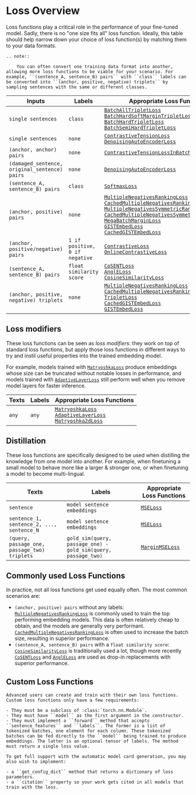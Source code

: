 # Loss Overview

Loss functions play a critical role in the performance of your fine-tuned model. Sadly, there is no "one size fits all" loss function. Ideally, this table should help narrow down your choice of loss function(s) by matching them to your data formats.

```eval_rst
.. note:: 

    You can often convert one training data format into another, allowing more loss functions to be viable for your scenario. For example, ``(sentence_A, sentence_B) pairs`` with ``class`` labels can be converted into ``(anchor, positive, negative) triplets`` by sampling sentences with the same or different classes.
```

| Inputs                                        | Labels                         | Appropriate Loss Functions                                                                                                                                                                                                                                                                                                                                                                                                                                                                                                                                                                                                                                                                                                                                                                                                                                                                                                                  |
|-----------------------------------------------|--------------------------------|---------------------------------------------------------------------------------------------------------------------------------------------------------------------------------------------------------------------------------------------------------------------------------------------------------------------------------------------------------------------------------------------------------------------------------------------------------------------------------------------------------------------------------------------------------------------------------------------------------------------------------------------------------------------------------------------------------------------------------------------------------------------------------------------------------------------------------------------------------------------------------------------------------------------------------------------|
| `single sentences`                            | `class`                        | <a href="../package_reference/sentence_transformer/losses.html#batchalltripletloss">`BatchAllTripletLoss`</a><br><a href="../package_reference/sentence_transformer/losses.html#batchhardsoftmargintripletloss">`BatchHardSoftMarginTripletLoss`</a><br><a href="../package_reference/sentence_transformer/losses.html#batchhardtripletloss">`BatchHardTripletLoss`</a><br><a href="../package_reference/sentence_transformer/losses.html#batchsemihardtripletloss">`BatchSemiHardTripletLoss`</a>                                                                                                                                                                                                                                                                                                                                                                                                                                          |
| `single sentences`                            | `none`                         | <a href="../package_reference/sentence_transformer/losses.html#contrastivetensionloss">`ContrastiveTensionLoss`</a><br><a href="../package_reference/sentence_transformer/losses.html#denoisingautoencoderloss">`DenoisingAutoEncoderLoss`</a>                                                                                                                                                                                                                                                                                                                                                                                                                                                                                                                                                                                                                                                                                              |
| `(anchor, anchor) pairs`                      | `none`                         | <a href="../package_reference/sentence_transformer/losses.html#contrastivetensionlossinbatchnegatives">`ContrastiveTensionLossInBatchNegatives`</a>                                                                                                                                                                                                                                                                                                                                                                                                                                                                                                                                                                                                                                                                                                                                                                                         |
| `(damaged_sentence, original_sentence) pairs` | `none`                         | <a href="../package_reference/sentence_transformer/losses.html#denoisingautoencoderloss">`DenoisingAutoEncoderLoss`</a>                                                                                                                                                                                                                                                                                                                                                                                                                                                                                                                                                                                                                                                                                                                                                                                                                     |
| `(sentence_A, sentence_B) pairs`              | `class`                        | <a href="../package_reference/sentence_transformer/losses.html#softmaxloss">`SoftmaxLoss`</a>                                                                                                                                                                                                                                                                                                                                                                                                                                                                                                                                                                                                                                                                                                                                                                                                                                               |
| `(anchor, positive) pairs`                    | `none`                         | <a href="../package_reference/sentence_transformer/losses.html#multiplenegativesrankingloss">`MultipleNegativesRankingLoss`</a><br><a href="../package_reference/sentence_transformer/losses.html#cachedmultiplenegativesrankingloss">`CachedMultipleNegativesRankingLoss`</a><br><a href="../package_reference/sentence_transformer/losses.html#multiplenegativessymmetricrankingloss">`MultipleNegativesSymmetricRankingLoss`</a><br><a href="../package_reference/sentence_transformer/losses.html#cachedmultiplenegativessymmetricrankingloss">`CachedMultipleNegativesSymmetricRankingLoss`</a><br><a href="../package_reference/sentence_transformer/losses.html#megabatchmarginloss">`MegaBatchMarginLoss`</a><br><a href="../package_reference/sentence_transformer/losses.html#gistembedloss">`GISTEmbedLoss`</a><br><a href="../package_reference/sentence_transformer/losses.html#cachedgistembedloss">`CachedGISTEmbedLoss`</a> |
| `(anchor, positive/negative) pairs`           | `1 if positive, 0 if negative` | <a href="../package_reference/sentence_transformer/losses.html#contrastiveloss">`ContrastiveLoss`</a><br><a href="../package_reference/sentence_transformer/losses.html#onlinecontrastiveloss">`OnlineContrastiveLoss`</a>                                                                                                                                                                                                                                                                                                                                                                                                                                                                                                                                                                                                                                                                                                                  |
| `(sentence_A, sentence_B) pairs`              | `float similarity score`       | <a href="../package_reference/sentence_transformer/losses.html#cosentloss">`CoSENTLoss`</a><br><a href="../package_reference/sentence_transformer/losses.html#angleloss">`AnglELoss`</a><br><a href="../package_reference/sentence_transformer/losses.html#cosinesimilarityloss">`CosineSimilarityLoss`</a>                                                                                                                                                                                                                                                                                                                                                                                                                                                                                                                                                                                                                                 |
| `(anchor, positive, negative) triplets`       | `none`                         | <a href="../package_reference/sentence_transformer/losses.html#multiplenegativesrankingloss">`MultipleNegativesRankingLoss`</a><br><a href="../package_reference/sentence_transformer/losses.html#cachedmultiplenegativesrankingloss">`CachedMultipleNegativesRankingLoss`</a><br><a href="../package_reference/sentence_transformer/losses.html#tripletloss">`TripletLoss`</a><br><a href="../package_reference/sentence_transformer/losses.html#cachedgistembedloss">`CachedGISTEmbedLoss`</a><br><a href="../package_reference/sentence_transformer/losses.html#gistembedloss">`GISTEmbedLoss`</a>                                                                                                                                                                                                                                                                                                                                       |

## Loss modifiers

These loss functions can be seen as *loss modifiers*: they work on top of standard loss functions, but apply those loss functions in different ways to try and instil useful properties into the trained embedding model.

For example, models trained with <a href="../package_reference/sentence_transformer/losses.html#matryoshkaloss">`MatryoshkaLoss`</a> produce embeddings whose size can be truncated without notable losses in performance, and models trained with <a href="../package_reference/sentence_transformer/losses.html#adaptivelayerloss">`AdaptiveLayerLoss`</a> still perform well when you remove model layers for faster inference.

| Texts | Labels | Appropriate Loss Functions                                                                                                                                                                                                                                                                                                  |
|-------|--------|-----------------------------------------------------------------------------------------------------------------------------------------------------------------------------------------------------------------------------------------------------------------------------------------------------------------------------|
| `any` | `any`  | <a href="../package_reference/sentence_transformer/losses.html#matryoshkaloss">`MatryoshkaLoss`</a><br><a href="../package_reference/sentence_transformer/losses.html#adaptivelayerloss">`AdaptiveLayerLoss`</a><br><a href="../package_reference/sentence_transformer/losses.html#matryoshka2dloss">`Matryoshka2dLoss`</a> |

## Distillation
These loss functions are specifically designed to be used when distilling the knowledge from one model into another.
For example, when finetuning a small model to behave more like a larger & stronger one, or when finetuning a model to become multi-lingual.

| Texts                                        | Labels                                                        | Appropriate Loss Functions                                                                        |
|----------------------------------------------|---------------------------------------------------------------|---------------------------------------------------------------------------------------------------|
| `sentence`                                   | `model sentence embeddings`                                   | <a href="../package_reference/sentence_transformer/losses.html#mseloss">`MSELoss`</a>             |
| `sentence_1, sentence_2, ..., sentence_N`    | `model sentence embeddings`                                   | <a href="../package_reference/sentence_transformer/losses.html#mseloss">`MSELoss`</a>             |
| `(query, passage_one, passage_two) triplets` | `gold_sim(query, passage_one) - gold_sim(query, passage_two)` | <a href="../package_reference/sentence_transformer/losses.html#marginmseloss">`MarginMSELoss`</a> |

## Commonly used Loss Functions
In practice, not all loss functions get used equally often. The most common scenarios are:

* `(anchor, positive) pairs` without any labels: <a href="../package_reference/sentence_transformer/losses.html#multiplenegativesrankingloss"><code>MultipleNegativesRankingLoss</code></a> is commonly used to train the top performing embedding models. This data is often relatively cheap to obtain, and the models are generally very performant. <a href="../package_reference/sentence_transformer/losses.html#cachedmultiplenegativesrankingloss"><code>CachedMultipleNegativesRankingLoss</code></a> is often used to increase the batch size, resulting in superior performance.
* `(sentence_A, sentence_B) pairs` with a `float similarity score`: <a href="../package_reference/sentence_transformer/losses.html#cosinesimilarityloss"><code>CosineSimilarityLoss</code></a> is traditionally used a lot, though more recently <a href="../package_reference/sentence_transformer/losses.html#cosentloss"><code>CoSENTLoss</code></a> and <a href="../package_reference/sentence_transformer/losses.html#angleloss"><code>AnglELoss</code></a> are used as drop-in replacements with superior performance.

## Custom Loss Functions

```eval_rst
Advanced users can create and train with their own loss functions. Custom loss functions only have a few requirements:

- They must be a subclass of :class:`torch.nn.Module`.
- They must have ``model`` as the first argument in the constructor.
- They must implement a ``forward`` method that accepts ``sentence_features`` and ``labels``. The former is a list of tokenized batches, one element for each column. These tokenized batches can be fed directly to the ``model`` being trained to produce embeddings. The latter is an optional tensor of labels. The method must return a single loss value.

To get full support with the automatic model card generation, you may also wish to implement:

- a ``get_config_dict`` method that returns a dictionary of loss parameters.
- a ``citation`` property so your work gets cited in all models that train with the loss.
```